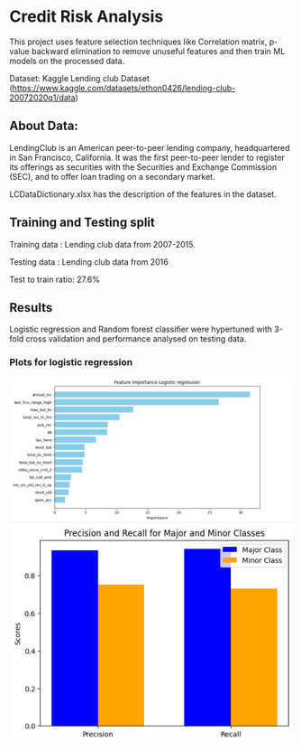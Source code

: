 # Credit Risk Analysis

This project uses feature selection techniques like Correlation matrix, p-value backward elimination 
to remove unuseful features and then train ML models on the processed data.

Dataset: Kaggle Lending club Dataset (https://www.kaggle.com/datasets/ethon0426/lending-club-20072020q1/data)

## About Data: 
LendingClub is an American peer-to-peer lending company, headquartered in San Francisco, California.
It was the first peer-to-peer lender to register its offerings as securities with the Securities and Exchange Commission (SEC), 
and to offer loan trading on a secondary market.

LCDataDictionary.xlsx has the description of the features in the dataset.

## Training and Testing split
Training data : Lending club data from 2007-2015.

Testing data : Lending club data from 2016

Test to train ratio: 27.6%

## Results

Logistic regression and Random forest classifier were hypertuned with 3-fold cross validation
and performance analysed on testing data.

### Plots for logistic regression
!["Model performance using Logistic regression"](<plots/feature_importance_lg.png>)
!["Precision recall logistic regression"](<plots/precision_recall_lr.png>)
